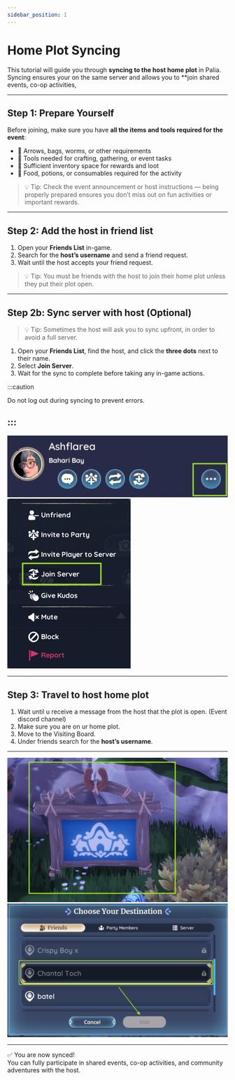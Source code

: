 ```yaml
---
sidebar_position: 1
---
```


# Home Plot Syncing

This tutorial will guide you through **syncing to the host home plot** in Palia.  
Syncing ensures your on the same server and allows you to **join shared events, co-op activities,

---

## Step 1: Prepare Yourself

Before joining, make sure you have **all the items and tools required for the event**:  

- 🏹 Arrows, bags, worms, or other requirements
- 🧰 Tools needed for crafting, gathering, or event tasks  
- 🎒 Sufficient inventory space for rewards and loot  
- 🍎 Food, potions, or consumables required for the activity  

> 💡 Tip: Check the event announcement or host instructions — being properly prepared ensures you don’t miss out on fun activities or important rewards.

---

## Step 2: Add the host in friend list

1. Open your **Friends List** in-game.  
2. Search for the **host’s username** and send a friend request.  
3. Wait until the host accepts your friend request.  

> 💡 Tip: You must be friends with the host to join their home plot unless they put their plot open.

---

## Step 2b: Sync server with host (Optional)

> 💡 Tip: Sometimes the host will ask you to sync upfront, in order to avoid a full server.
1. Open your **Friends List**, find the host, and click the **three dots** next to their name.  
2. Select **Join Server**.  
3. Wait for the sync to complete before taking any in-game actions.  

:::caution

Do not log out during syncing to prevent errors.

:::
---

![Host Menu](./img/host_menu.png)  
![Host Sync](./img/host_sync.png)  

---


## Step 3: Travel to host home plot

1. Wait until u receive a message from the host that the plot is open. (Event discord channel)
1. Make sure you are on ur home plot.
2. Move to the Visiting Board.
3. Under friends search for the **host’s username**.

---

![Host Menu](./img/host_board.png)  
![Host Sync](./img/host_plot.png)  

---

✅ You are now synced!  
You can fully participate in shared events, co-op activities, and community adventures with the host.
